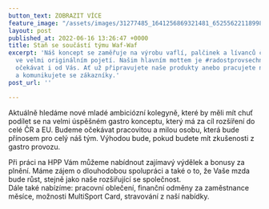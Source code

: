 ```yaml
---
button_text: ZOBRAZIT VÍCE
feature_image: "/assets/images/31277485_1641256869321481_6525562211899801600_o.jpg"
layout: post
published_at: 2022-06-16 13:26:47 +0000
title: Staň se součástí týmu Waf-Waf
excerpt: 'Náš koncept se zaměřuje na výrobu vaflí, palčinek a lívanců či milkshake
  ve velmi originálním pojetí. Našim hlavním mottem je #radostprovsechny a to budeme
  očekávat i od Vás. Ať už připravujete naše produkty anebo pracujete na pokladně
  a komunikujete se zákazníky.'
post_url: ''

---
```

Aktuálně hledáme nové mladé ambiciózní kolegyně, které by měli mít chuť podílet se na velmi úspěšném gastro konceptu, který má za cíl rozšíření do celé ČR a EU. Budeme očekávat pracovitou a milou osobu, která bude přínosem pro celý náš tým. Výhodou bude, pokud budete mít zkušenosti z gastro provozu.

  
Při práci na HPP Vám můžeme nabídnout zajímavý výdělek a bonusy za plnění. Máme zájem o dlouhodobou spolupráci a také o to, že Vaše mzda bude růst, stejně jako naše rozšiřující se společnost.  
Dále také nabízíme: pracovní oblečení, finanční odměny za zaměstnance měsíce, možnosti MultiSport Card, stravování z naší nabídky.